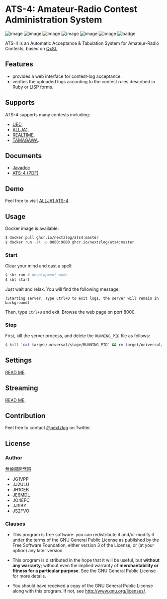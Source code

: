 ATS-4: Amateur-Radio Contest Administration System
====

![image](https://img.shields.io/badge/sbt-1.3.8-red.svg)
![image](https://img.shields.io/badge/Java-JDK11-red.svg)
![image](https://img.shields.io/badge/Scala-2.13-orange.svg)
![image](https://img.shields.io/badge/JRuby-9.2-orange.svg)
![image](https://img.shields.io/badge/PlayFramework-2.8-blueviolet.svg)
![image](https://img.shields.io/badge/license-GPL3-darkblue.svg)
![badge](https://github.com/nextzlog/ats4/actions/workflows/build.yaml/badge.svg)

ATS-4 is an Automatic Acceptance & Tabulation System for Amateur-Radio Contests, based on [QxSL](https://github.com/nextzlog/qxsl).

## Features

- provides a web interface for contest-log acceptance.
- verifies the uploaded logs according to the contest rules described in Ruby or LISP forms.

## Supports

ATS-4 supports many contests including:

- [UEC](https://www.ja1zgp.com/uectest_public_info/),
- [ALLJA1](http://ja1zlo.u-tokyo.org/allja1/),
- [REALTIME](http://ja1zlo.u-tokyo.org/rt/rt1.html),
- [TAMAGAWA](http://apollo.c.ooco.jp/).

## Documents

- [Javadoc](https://nextzlog.github.io/qxsl/doc/index.html)
- [ATS-4 (PDF)](https://pafelog.net/ats4.pdf)

## Demo

Feel free to visit [ALLJA1 ATS-4](https://allja1.org).

## Usage

Docker image is available:

```sh
$ docker pull ghcr.io/nextzlog/ats4:master
$ docker run -it -p 8000:9000 ghcr.io/nextzlog/ats4:master
```

### Start

Clear your mind and cast a spell:

```sh
$ sbt run # development mode
$ sbt start
```

Just wait and relax.
You will find the following message:

```
(Starting server. Type Ctrl+D to exit logs, the server will remain in background)
```

Then, type `Ctrl+D` and exit.
Browse the web page on port 8000.

### Stop

First, kill the server process, and delete the `RUNNING_PID` file as follows:

```sh
$ kill `cat target/universal/stage/RUNNING_PID` && rm target/universal/stage/RUNNING_PID
```

## Settings

[READ ME](CONFIG.md).

## Streaming

[READ ME](STREAM.md).

## Contribution

Feel free to contact [@nextzlog](https://twitter.com/nextzlog) on Twitter.

## License

### Author

[無線部開発班](https://pafelog.net)

- JG1VPP
- JJ2ULU
- JH1GEB
- JE6MDL
- JO4EFC
- JJ1IBY
- JS2FVO

### Clauses

- This program is free software: you can redistribute it and/or modify it under the terms of the GNU General Public License as published by the Free Software Foundation, either version 3 of the License, or (at your option) any later version.

- This program is distributed in the hope that it will be useful, but **without any warranty**; without even the implied warranty of **merchantability or fitness for a particular purpose**.
See the GNU General Public License for more details.

- You should have received a copy of the GNU General Public License along with this program.
If not, see <http://www.gnu.org/licenses/>.
